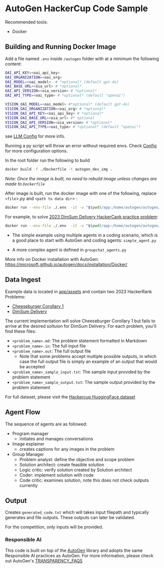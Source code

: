 # AutoGen HackerCup Code Sample
Recommended tools:
- Docker

## Building and Running Docker Image


Add a file named `.env` inside `/autogen` folder with at a minimum the following content:
```bash
OAI_API_KEY=<oai_api_key> 
OAI_ORGANIZATION=<oai_org>
OAI_MODEL=<oai_model>  # *optional* (default gpt-4o) 
OAI_BASE_URL=<oia_url> # *optional* 
OAI_API_VERSION=<oia_version> # *optional*
OAI_API_TYPE=<oai_type> # *optional* (default "openai")

VISION_OAI_MODEL=<oai_model> #*optional* (default gpt-4o) 
VISION_OAI_ORGANIZATION=<oai_org> # *optional* 
VISION_OAI_API_KEY=<oai_api_key> # *optional* 
VISION_OAI_BASE_URL=<oia_url> #* optional
VISION_OAI_API_VERSION=<oia_version> # *optional*
VISION_OAI_API_TYPE=<oai_type> # *optional* (default "openai")
```
see [LLM Config](https://microsoft.github.io/autogen/docs/topics/llm_configuration/) for more info.

Running a py script  will throw an error without required envs. Check [Config](./app/config/config.py) for more configuration options.

In the root folder run the following to build
```bash
docker build -f ./Dockerfile -t autogen_dev_img .
```
*Note: Once the image is built, no need to rebuild image unless changes are made to `Dockerfile`*

After image is built, run the docker image with one of the following, replace `<file`>.py and `<path to data dir`>  :

```bash 
docker run --env-file ./.env  -it -v "$(pwd)/app:/home/autogen/autogen/app" autogen_dev_img:latest python /home/autogen/autogen/app/<file>.py <path to data dir> 
```
For example,  to solve [2023 DimSum Delivery HackerCank practice problem](https://www.facebook.com/codingcompetitions/hacker-cup/2023/practice-round/problems/B):

```bash 
docker run --env-file ./.env  -it -v "$(pwd)/app:/home/autogen/autogen/app" autogen_dev_img:latest python /home/autogen/autogen/app/hackercup.py /home/autogen/autogen/app/assets/nim_sum_dim_sum
```

- The simple example using multiple agents in a coding scenario, which is a good place to start with AutoGen and coding agents:
`simple_agent.py`

- A more complex agent is defined in `groupchat_agents.py`

More info on Docker installation with AutoGen:  https://microsoft.github.io/autogen/docs/installation/Docker/


## Data Ingest
Example data is located in [app/assets](./app/assets/) and contain two 2023 HackerRank Problems:
- [Cheeseburger Corollary 1](https://www.facebook.com/codingcompetitions/hacker-cup/2023/practice-round/problems/A1)
- [DimSum Delivery](https://www.facebook.com/codingcompetitions/hacker-cup/2023/practice-round/problems/B)

The current implementation will solve Cheeseburger Corollary 1 but fails to arrive at the desired soltuion for DimSum Delivery.
For each problem, you'll find these files:

* `<problem_name>.md`: The problem statement formatted in Markdown
* `<problem_name>.in`: The full input file
* `<problem_name>.out`: The full output file
  * Note that some problems accept multiple possible outputs, in which case the full output file is simply an example of an output that would be accepted
* `<problem_name>_sample_input.txt`: The sample input provided by the problem statement
* `<problem_name>_sample_output.txt`: The sample output provided by the problem statement

For full dataset, please visit the [Hackercup HuggingFace dataset](https://huggingface.co/datasets/hackercupai/hackercup)


## Agent Flow

The sequence of agents are as followed: 
- Program manager
    - initiates and manages conversations
- Image explainer
    - creates captions for any images in the problem
- Group Manager
    - Problem analyst: define the objective and scope problem
    - Solution architect: create feasible solution 
    - Logic critic: verify solution created by Solution architect 
    - Coder: implement solution with code
    - Code critic: examines solution, note this does not check outputs currently


## Output
Creates `generated_code.txt` which will takes input filepath and typically generates and file outputs. These outputs can later be validated.

For the competition, only inputs will be provided.


### Responsible AI
This code is built on top of the [AutoGen](https://github.com/microsoft/autogen) library and adopts the same Responsible AI practices as AutoGen. For more information, please check out AutoGen's [TRANSPARENCY_FAQS](https://github.com/microsoft/autogen/blob/main/TRANSPARENCY_FAQS.md)
